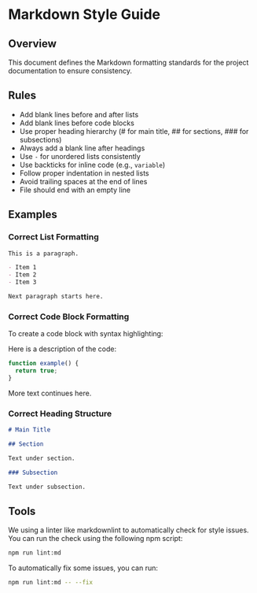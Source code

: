 # Markdown Style Guide

## Overview

This document defines the Markdown formatting standards for the project documentation to ensure consistency.

## Rules

- Add blank lines before and after lists
- Add blank lines before code blocks
- Use proper heading hierarchy (# for main title, ## for sections, ### for subsections)
- Always add a blank line after headings
- Use `-` for unordered lists consistently
- Use backticks for inline code (e.g., `variable`)
- Follow proper indentation in nested lists
- Avoid trailing spaces at the end of lines
- File should end with an empty line

## Examples

### Correct List Formatting

```markdown
This is a paragraph.

- Item 1
- Item 2
- Item 3

Next paragraph starts here.
```

### Correct Code Block Formatting

To create a code block with syntax highlighting:

Here is a description of the code:

```javascript
function example() {
  return true;
}
```

More text continues here.

### Correct Heading Structure

```markdown
# Main Title

## Section

Text under section.

### Subsection

Text under subsection.
```

## Tools

We using a linter like markdownlint to automatically check for style issues. You can run the check using the following npm script:

```bash
npm run lint:md
```

To automatically fix some issues, you can run:

```bash
npm run lint:md -- --fix
```
